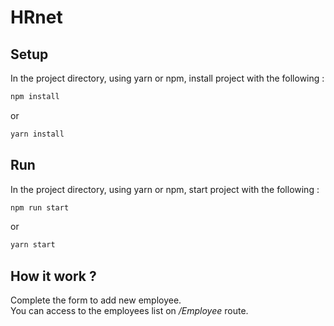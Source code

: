 # HRnet

## Setup

In the project directory, using yarn or npm, install project with the following :


```bash
npm install
```
or
```bash
yarn install
```

## Run

In the project directory, using yarn or npm, start project with the following :

```bash
npm run start
```
or
```bash
yarn start
```

## How it work ?

Complete the form to add new employee.
\
You can access to the employees list on */Employee* route.